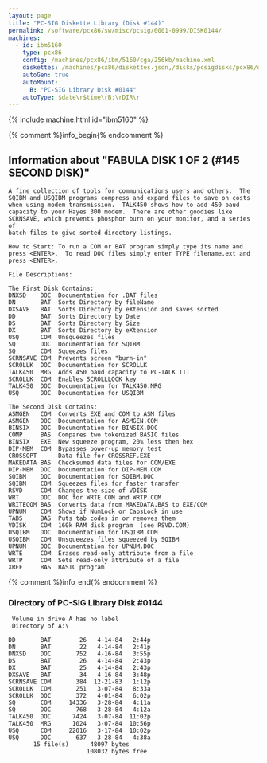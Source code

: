 ```yaml
---
layout: page
title: "PC-SIG Diskette Library (Disk #144)"
permalink: /software/pcx86/sw/misc/pcsig/0001-0999/DISK0144/
machines:
  - id: ibm5160
    type: pcx86
    config: /machines/pcx86/ibm/5160/cga/256kb/machine.xml
    diskettes: /machines/pcx86/diskettes.json,/disks/pcsigdisks/pcx86/diskettes.json
    autoGen: true
    autoMount:
      B: "PC-SIG Library Disk #0144"
    autoType: $date\r$time\rB:\rDIR\r
---
```


{% include machine.html id="ibm5160" %}

{% comment %}info_begin{% endcomment %}

## Information about "FABULA DISK 1 OF 2  (#145 SECOND DISK)"

    A fine collection of tools for communications users and others.  The
    SQIBM and USQIBM programs compress and expand files to save on costs
    when using modem transmission.  TALK450 shows how to add 450 baud
    capacity to your Hayes 300 modem.  There are other goodies like
    SCRNSAVE, which prevents phosphor burn on your monitor, and a series of
    batch files to give sorted directory listings.
    
    How to Start: To run a COM or BAT program simply type its name and
    press <ENTER>.  To read DOC files simply enter TYPE filename.ext and
    press <ENTER>.
    
    File Descriptions:
    
    The First Disk Contains:
    DNXSD    DOC  Documentation for .BAT files
    DN       BAT  Sorts Directory by fileName
    DXSAVE   BAT  Sorts Directory by eXtension and saves sorted
    DD       BAT  Sorts Directory by Date
    DS       BAT  Sorts Directory by Size
    DX       BAT  Sorts Directory by eXtension
    USQ      COM  Unsqueezes files
    SQ       DOC  Documentation for SQIBM
    SQ       COM  Squeezes files
    SCRNSAVE COM  Prevents screen "burn-in"
    SCROLLK  DOC  Documentation for SCROLLK
    TALK450  MRG  Adds 450 baud capacity to PC-TALK III
    SCROLLK  COM  Enables SCROLLLOCK key
    TALK450  DOC  Documentation for TALK450.MRG
    USQ      DOC  Documentation for USQIBM
    
    The Second Disk Contains:
    ASMGEN   COM  Converts EXE and COM to ASM files
    ASMGEN   DOC  Documentation for ASMGEN.COM
    BINSIX   DOC  Documentation for BINSIX.DOC
    COMP     BAS  Compares two tokenized BASIC files
    BINSIX   EXE  New squeeze program, 20% less then hex
    DIP-MEM  COM  Bypasses power-up memory test
    CROSSOPT      Data file for CROSSREF.EXE
    MAKEDATA BAS  Checksumed data files for COM/EXE
    DIP-MEM  DOC  Documentation for DIP-MEM.COM
    SQIBM    DOC  Documentation for SQIBM.DOC
    SQIBM    COM  Squeezes files for faster transfer
    RSVD     COM  Changes the size of VDISK
    WRT      DOC  DOC for WRTE.COM and WRTP.COM
    WRITECOM BAS  Converts data from MAKEDATA.BAS to EXE/COM
    UPNUM    COM  Shows if NumLock or CapsLock in use
    TABS     BAS  Puts tab codes in or removes them
    VDISK    COM  160k RAM disk program  (see RSVD.COM)
    USQIBM   DOC  Documentation for USQIBM.COM
    USQIBM   COM  Unsqueezes files squeezed by SQIBM
    UPNUM    DOC  Documentation for UPNUM.DOC
    WRTE     COM  Erases read-only attribute from a file
    WRTP     COM  Sets read-only attribute of a file
    XREF     BAS  BASIC program
{% comment %}info_end{% endcomment %}


### Directory of PC-SIG Library Disk #0144

     Volume in drive A has no label
     Directory of A:\

    DD       BAT        26   4-14-84   2:44p
    DN       BAT        22   4-14-84   2:41p
    DNXSD    DOC       752   4-16-84   3:55p
    DS       BAT        26   4-14-84   2:43p
    DX       BAT        25   4-14-84   2:43p
    DXSAVE   BAT        34   4-16-84   3:48p
    SCRNSAVE COM       384  12-21-83   1:12p
    SCROLLK  COM       251   3-07-84   8:33a
    SCROLLK  DOC       372   4-01-84   6:02p
    SQ       COM     14336   3-28-84   4:11a
    SQ       DOC       768   3-28-84   4:12a
    TALK450  DOC      7424   3-07-84  11:02p
    TALK450  MRG      1024   3-07-84  10:56p
    USQ      COM     22016   3-17-84  10:02p
    USQ      DOC       637   3-28-84   4:38a
           15 file(s)      48097 bytes
                          108032 bytes free
